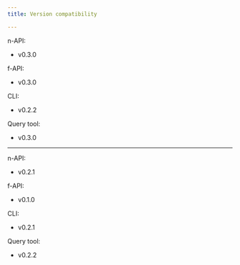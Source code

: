 ```yaml
---
title: Version compatibility

---
```


n-API:
- v0.3.0

f-API:
- v0.3.0

CLI:
- v0.2.2

Query tool:
- v0.3.0


--------
n-API:
- v0.2.1

f-API:
- v0.1.0

CLI:
- v0.2.1

Query tool:
- v0.2.2